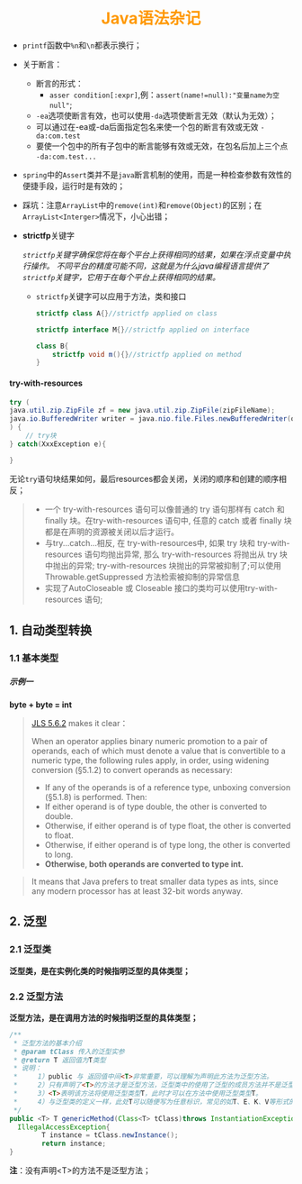 # <div style="text-align:center;color:#FF9900">Java语法杂记</div>
* `printf`函数中`%n`和`\n`都表示换行；

* 关于断言：
  - 断言的形式：
    - `asser condition[:expr]`,例：`assert(name!=null):"变量name为空null"`;
  - `-ea`选项使断言有效，也可以使用`-da`选项使断言无效（默认为无效）；
  - 可以通过在-ea或-da后面指定包名来使一个包的断言有效或无效
    `-da:com.test`
  - 要使一个包中的所有子包中的断言能够有效或无效，在包名后加上三个点
    `-da:com.test...`

* `spring`中的`Assert`类并不是`java`断言机制的使用，而是一种检查参数有效性的便捷手段，运行时是有效的；

* 踩坑：注意`ArrayList`中的`remove(int)`和`remove(Object)`的区别；在`ArrayList<Interger>`情况下，小心出错；

* **strictfp**关键字

  *`strictfp`关键字确保您将在每个平台上获得相同的结果，如果在浮点变量中执行操作。 不同平台的精度可能不同，这就是为什么java编程语言提供了`strictfp`关键字，它用于在每个平台上获得相同的结果。*

  * `strictfp`关键字可以应用于方法，类和接口

    ```java
    strictfp class A{}//strictfp applied on class

    strictfp interface M{}//strictfp applied on interface

    class B{
        strictfp void m(){}//strictfp applied on method
    }
    ```
#### try-with-resources
```Java
try (
java.util.zip.ZipFile zf = new java.util.zip.ZipFile(zipFileName);
java.io.BufferedWriter writer = java.nio.file.Files.newBufferedWriter(outputFilePath, charset)
) {
    // try块
} catch(XxxException e){

}
```
无论`try`语句块结果如何，最后resources都会关闭，关闭的顺序和创建的顺序相反；
> * 一个 try-with-resources 语句可以像普通的 try 语句那样有 catch 和 finally 块。在try-with-resources 语句中, 任意的 catch 或者 finally 块都是在声明的资源被关闭以后才运行。
> * 与try...catch...相反, 在 try-with-resources中, 如果 try 块和 try-with-resources 语句均抛出异常, 那么  try-with-resources 将抛出从 try 块中抛出的异常;  try-with-resources 块抛出的异常被抑制了;可以使用Throwable.getSuppressed 方法检索被抑制的异常信息
> * 实现了AutoCloseable 或 Closeable 接口的类均可以使用try-with-resources 语句;


## 1. 自动类型转换

### 1.1 基本类型

##### 示例一

**byte + byte = int**

> [JLS 5.6.2](http://java.sun.com/docs/books/jls/third_edition/html/conversions.html#5.6.2) makes it clear：
>
> When an operator applies binary numeric promotion to a pair of operands, each of which must denote a value that is convertible to a numeric type, the following rules apply, in order, using widening conversion (§5.1.2) to convert operands as necessary:
>
> * If any of the operands is of a reference type, unboxing conversion (§5.1.8) is performed. Then:
> * If either operand is of type double, the other is converted to double.
> * Otherwise, if either operand is of type float, the other is converted to float.
> * Otherwise, if either operand is of type long, the other is converted to long.
> * **Otherwise, both operands are converted to type int.**

> It means that Java prefers to treat smaller data types as ints, since any modern processor has at least 32-bit words anyway.



## 2. 泛型

### 2.1 泛型类

**泛型类，是在实例化类的时候指明泛型的具体类型；**



### 2.2 泛型方法

**泛型方法，是在调用方法的时候指明泛型的具体类型；**

```java
/**
 * 泛型方法的基本介绍
 * @param tClass 传入的泛型实参
 * @return T 返回值为T类型
 * 说明：
 *     1）public 与 返回值中间<T>非常重要，可以理解为声明此方法为泛型方法。
 *     2）只有声明了<T>的方法才是泛型方法，泛型类中的使用了泛型的成员方法并不是泛型方法。
 *     3）<T>表明该方法将使用泛型类型T，此时才可以在方法中使用泛型类型T。
 *     4）与泛型类的定义一样，此处T可以随便写为任意标识，常见的如T、E、K、V等形式的参数常用于表示泛型。
 */
public <T> T genericMethod(Class<T> tClass)throws InstantiationException ,
  IllegalAccessException{
        T instance = tClass.newInstance();
        return instance;
}
```

**注**：没有声明\<T>的方法不是泛型方法；

